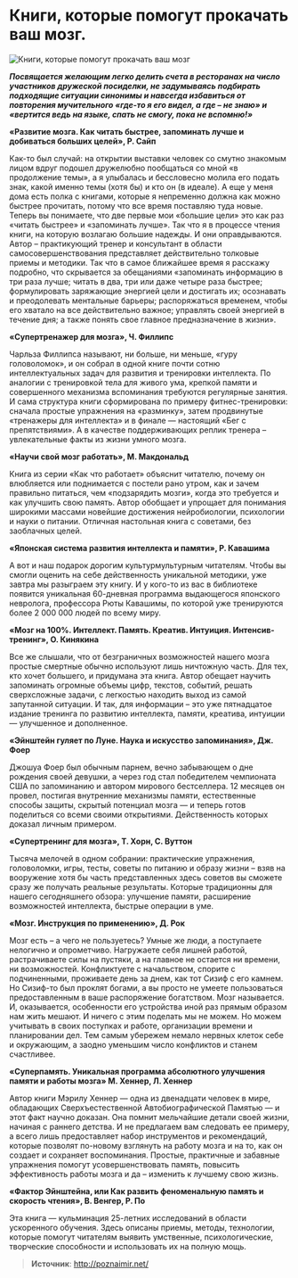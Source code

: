 # Книги, которые помогут прокачать ваш мозг.

![Книги, которые помогут прокачать ваш мозг](/images/Houseworks/Comunication/prokachat_mozs.jpg 'Книги, которые помогут прокачать ваш мозг')

_**Посвящается желающим легко делить счета в ресторанах на число участников дружеской посиделки, не задумываясь подбирать подходящие ситуации синонимы и навсегда избавиться от повторения мучительного «где-то я его видел, а где – не знаю» и «вертится ведь на языке, спать не смогу, пока не вспомню!»**_

**«Развитие мозга. Как читать быстрее, запоминать лучше и добиваться больших целей», Р. Сайп**

Как-то был случай: на открытии выставки человек со смутно знакомым лицом вдруг подошел дружелюбно пообщаться со мной «в продолжение темы», а я улыбалась и бессловесно молила его подать знак, какой именно темы (хотя бы) и кто он (в идеале). А еще у меня дома есть полка с книгами, которые я непременно должна как можно быстрее прочитать, потому что все время поставляю туда новые. Теперь вы понимаете, что две первые мои «большие цели» это как раз «читать быстрее» и «запоминать лучше». Так что я в процессе чтения книги, на которую возлагаю большие надежды. И они оправдываются. Автор – практикующий тренер и консультант в области самосовершенствования представляет действительно толковые приемы и методики. Так что в самое ближайшее время я расскажу подробно, что скрывается за обещаниями «запоминать информацию в три раза лучше; читать в два, три или даже четыре раза быстрее; формулировать заряжающие энергией цели и достигать их; осознавать и преодолевать ментальные барьеры; распоряжаться временем, чтобы его хватало на все действительно важное; управлять своей энергией в течение дня; а также понять свое главное предназначение в жизни».

**«Супертренажер для мозга», Ч. Филлипс**

Чарльза Филлипса называют, ни больше, ни меньше, «гуру головоломок», и он собрал в одной книге почти сотню интеллектуальных задач для развития и тренировки интеллекта. По аналогии с тренировкой тела для живого ума, крепкой памяти и совершенного механизма вспоминания требуются регулярные занятия. И сама структура книги сформирована по примеру фитнес-тренировки: сначала простые упражнения на «разминку», затем продвинутые «тренажеры для интеллекта» и в финале — настоящий «Бег с препятствиями». А в качестве поддерживающих реплик тренера – увлекательные факты из жизни умного мозга.

**«Научи свой мозг работать», М. Макдональд**

Книга из серии «Как что работает» объяснит читателю, почему он влюбляется или поднимается с постели рано утром, как и зачем правильно питаться, чем «подзарядить мозги», когда это требуется и как улучшить свою память. Автор обобщает и упрощает для понимания широкими массами новейшие достижения нейробиологии, психологии и науки о питании. Отличная настольная книга с советами, без заоблачных целей.

**«Японская система развития интеллекта и памяти», Р. Кавашима**

А вот и наш подарок дорогим культурмультурным читателям. Чтобы вы смогли оценить на себе действенность уникальной методики, уже завтра мы разыграем эту книгу. И у кого-то из вас в библиотеке появится уникальная 60-дневная программа выдающегося японского невролога, профессора Рюты Кавашимы, по которой уже тренируются более 2 000 000 людей по всему миру.

**«Мозг на 100%. Интеллект. Память. Креатив. Интуиция. Интенсив-тренинг», О. Кинякина**

Все же слышали, что от безграничных возможностей нашего мозга простые смертные обычно используют лишь ничтожную часть. Для тех, кто хочет большего, и придумана эта книга. Автор обещает научить запоминать огромные объемы цифр, текстов, событий, решать сверхсложные задачи, с легкостью находить выход из самой запутанной ситуации. И так, для информации – это уже пятнадцатое издание тренинга по развитию интеллекта, памяти, креатива, интуиции — улучшенное и дополненное.

**«Эйнштейн гуляет по Луне. Наука и искусство запоминания», Дж. Фоер**

Джошуа Фоер был обычным парнем, вечно забывающем о дне рождения своей девушки, а через год стал победителем чемпионата США по запоминанию и автором мирового бестселлера. 12 месяцев он провел, постигая внутренние механизмы памяти, естественные способы защиты, скрытый потенциал мозга — и теперь готов поделиться со всеми своими открытиями. Действенность которых доказал личным примером.

**«Супертренинг для мозга», Т. Хорн, С. Вуттон**

Тысяча мелочей в одном собрании: практические упражнения, головоломки, игры, тесты, советы по питанию и образу жизни – взяв на вооружение хотя бы часть представленных здесь советов вы сможете сразу же получать реальные результаты. Которые традиционны для нашего сегодняшнего обзора: улучшение памяти, расширение возможностей интеллекта, быстрые операции в уме.

**«Мозг. Инструкция по применению», Д. Рок**

Мозг есть – а чего не пользуетесь? Умные же люди, а поступаете нелогично и опрометчиво. Нагружаете себя лишней работой, растрачиваете силы на пустяки, а на главное не остается ни времени, ни возможностей. Конфликтуете с начальством, спорите с подчиненными, проживаете день за днем, как тот Сизиф с его камнем. Но Сизиф-то был проклят богами, а вы просто не умеете пользоваться предоставленным в ваше распоряжение богатством. Мозг называется. И, оказывается, особенности его устройства иной раз прямым образом нам жить мешают. И ничего с этим поделать мы не можем. Но можем учитывать в своих поступках и работе, организации времени и планировании дел. Тем самым убережем немало нервных клеток себе и окружающим, а заодно уменьшим число конфликтов и станем счастливее.

**«Суперпамять. Уникальная программа абсолютного улучшения памяти и работы мозга» М. Хеннер, Л. Хеннер**

Автор книги Мэрилу Хеннер — одна из двенадцати человек в мире, обладающих Сверхъестественной Автобиографической Памятью — и этот факт научно доказан. Она помнит мельчайшие детали своей жизни, начиная с раннего детства. И не предлагаем вам следовать ее примеру, а всего лишь предоставляет набор инструментов и рекомендаций, которые позволят по-новому взглянуть на работу мозга и на то, как он создает и сохраняет воспоминания. Простые, практичные и забавные упражнения помогут усовершенствовать память, повысить эффективность работы мозга и да – изменить к лучшему свою жизнь.

**«Фактор Эйнштейна, или Как развить феноменальную память и скорость чтения», В. Венгер, Р. По**

Эта книга — кульминация 25-летних исследований в области ускоренного обучения. Здесь описаны приемы, методы, технологии, которые помогут читателям выявить умственные, психологические, творческие способности и использовать их на полную мощь.

> **Источник**: http://poznaimir.net/
